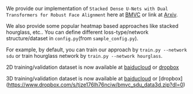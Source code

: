 We provide our implementation of ``Stacked Dense U-Nets with Dual Transformers for Robust Face Alignment`` here at [BMVC](http://bmvc2018.org/contents/papers/0051.pdf) or link at [Arxiv](https://arxiv.org/abs/1812.01936).

We also provide some popular heatmap based approaches like stacked hourglass, etc..  You can define different loss-type/network structure/dataset in ``config.py``(from ``sample_config.py``).

For example, by default, you can train our approach by ``train.py --network sdu`` or train hourglass network by ``train.py --network hourglass``.

2D training/validation dataset is now available at [baiducloud](https://pan.baidu.com/s/1kdquiIGTlK7l26SPWO_cmw) or [dropbox](https://www.dropbox.com/s/por6mbguegmywo6/bmvc_sdu_data2d.zip?dl=0)

3D training/validation dataset is now available at [baiducloud](https://pan.baidu.com/s/1VjFWm6eEtIqGKk92GE2rgw) or [dropbox]
(https://www.dropbox.com/s/tjze176lh76nciw/bmvc_sdu_data3d.zip?dl=0)

